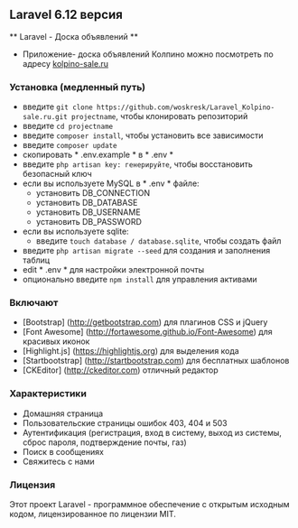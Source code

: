 ## Laravel 6.12 версия ##

** Laravel - Доска объявлений **
* Приложение- доска объявлений Колпино можно посмотреть по адресу <a href="http://kolpino-sale.ru/">kolpino-sale.ru</a>

### Установка (медленный путь) ###

* введите `git clone https://github.com/woskresk/Laravel_Kolpino-sale.ru.git projectname`, чтобы клонировать репозиторий 
* введите `cd projectname`
* введите `composer install`, чтобы установить все зависимости
* введите `composer update`
* скопировать * .env.example * в * .env *
* введите `php artisan key: генерируйте`, чтобы восстановить безопасный ключ
* если вы используете MySQL в * .env * файле:
   * установить DB_CONNECTION
   * установить DB_DATABASE
   * установить DB_USERNAME
   * установить DB_PASSWORD
* если вы используете sqlite:
   * введите `touch database / database.sqlite`, чтобы создать файл
* введите `php artisan migrate --seed` для создания и заполнения таблиц
* edit * .env * для настройки электронной почты
* опционально введите `npm install` для управления активами

### Включают ###

* [Bootstrap] (http://getbootstrap.com) для плагинов CSS и jQuery
* [Font Awesome] (http://fortawesome.github.io/Font-Awesome) для красивых иконок
* [Highlight.js] (https://highlightjs.org) для выделения кода
* [Startbootstrap] (http://startbootstrap.com) для бесплатных шаблонов
* [CKEditor] (http://ckeditor.com) отличный редактор

### Характеристики ###

* Домашняя страница
* Пользовательские страницы ошибок 403, 404 и 503
* Аутентификация (регистрация, вход в систему, выход из системы, сброс пароля, подтверждение почты, газ)
* Поиск в сообщениях
* Свяжитесь с нами

### Лицензия ###

Этот проект Laravel - программное обеспечение с открытым исходным кодом, лицензированное по лицензии MIT.
